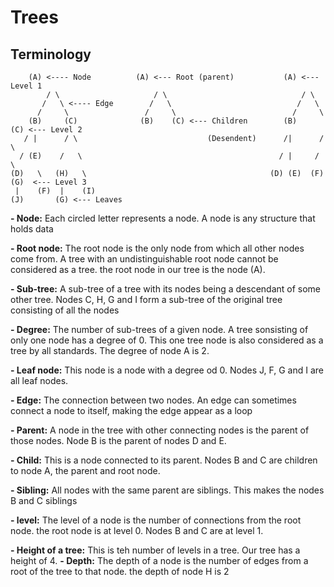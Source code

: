 # Trees


## Terminology

```
	(A) <---- Node          (A) <--- Root (parent)           (A) <--- Level 1
        / \                     / \                              / \
       /   \ <---- Edge        /   \                            /   \
      /     \                 /     \                          /     \
    (B)     (C)              (B)    (C) <--- Children        (B)     (C) <--- Level 2
   / |      / \                             (Desendent)      /|      / \
  / (E)    /   \                                            / |     /   \
(D)   \   (H)   \                                         (D) (E)  (F)   (G)  <--- Level 3
 |    (F)  |    (I)                                                       
(J)       (G) <--- Leaves   
```


**- Node:** Each circled letter represents a node. A node is any structure that holds data

**- Root node:** The root node is the only node from which all other nodes come from. A tree with an undistinguishable root node cannot be considered as a tree. the root node in our tree is the node (A).

**- Sub-tree:** A sub-tree of a tree with its nodes being a descendant of some other tree. Nodes C, H, G and I form a sub-tree of the original tree consisting of all the nodes

**- Degree:** The number of sub-trees of a given node. A tree sonsisting of only one node has a degree of 0. This one tree node is also considered as a tree by all standards. The degree of node A is 2.

**- Leaf node:** This node is a node with a degree od 0. Nodes J, F, G and I are all leaf nodes.

**- Edge:** The connection between two nodes. An edge can sometimes connect a node to itself, making the edge appear as a loop   

**- Parent:** A node in the tree with other connecting nodes is the parent of those nodes. Node B is the parent of nodes D and E.

**- Child:** This is a node connected to its parent. Nodes B and C are children to node A, the parent and root node.

**- Sibling:** All nodes with the same parent are siblings. This makes the nodes B and C siblings

**- level:** The level of a node is the number of connections from the root node. the root node is at level 0. Nodes B and C are at level 1.

**- Height of a tree:** This is teh number of levels in a tree. Our tree has a height of 4.
**- Depth:** The depth of a node is the number of edges from a root of the tree to that node. the depth of node H is 2


